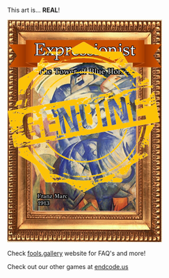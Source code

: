 This art is... 
 **REAL**! 
 
 ![alt text](The_Tower_of_Blue_Horses_Real.png?raw=true "Artwork Card")  
 
 Check [fools.gallery](https://fools.gallery/) website for FAQ's and more! 
 
 Check out our other games at [endcode.us](https://endcode.us/)